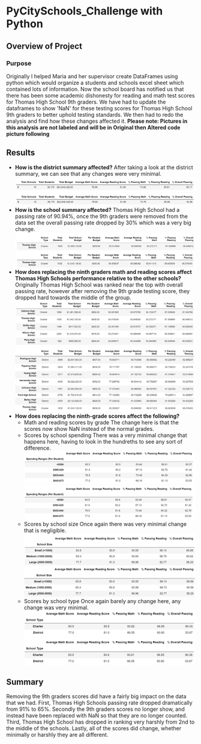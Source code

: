 # PyCitySchools_Challenge with Python

## Overview of Project

### Purpose
Originally I helped Maria and her supervisor create DataFrames using python which would organize a students and schools excel sheet which contained lots of information. Now the school board has notified us that there has been some academic dishonesty for reading and math test scores for Thomas High School 9th graders. We have had to update the dataframes to show 'NaN' for these testing scores for Thomas High School 9th graders to better uphold testing standards. We then had to redo the analysis and find how these changes affected it. **Please note: Pictures in this analysis are not labeled and will be in Original then Altered code picture following**

## Results
- **How is the district summary affected?**
	 After taking a look at the district summary, we can see that any changes were very minimal. 
	 [![District Original](https://raw.githubusercontent.com/HadiAli08/School_District_Analysis/main/Resources/Images/District%20Summary%20original.png "District Original")](https://raw.githubusercontent.com/HadiAli08/School_District_Analysis/main/Resources/Images/District%20Summary%20original.png "District Original")
	 [![District Summary Changed](https://raw.githubusercontent.com/HadiAli08/School_District_Analysis/main/Resources/Images/District%20Summary%20changed.png "District Summary Changed")](https://raw.githubusercontent.com/HadiAli08/School_District_Analysis/main/Resources/Images/District%20Summary%20changed.png "District Summary Changed")
- **How is the school summary affected?**
	 Thomas High School had a passing rate of 90.94%, once the 9th graders were removed from the data set the overall passing rate dropped by 30% which was a very big change.
	 [![School Summary Original](https://raw.githubusercontent.com/HadiAli08/School_District_Analysis/main/Resources/Images/School%20Summary%20Original.png "School Summary Original")](https://raw.githubusercontent.com/HadiAli08/School_District_Analysis/main/Resources/Images/School%20Summary%20Original.png "School Summary Original")
	 [![School Summary Changed](https://raw.githubusercontent.com/HadiAli08/School_District_Analysis/main/Resources/Images/School%20Summary%20Changed.png "School Summary Changed")](https://raw.githubusercontent.com/HadiAli08/School_District_Analysis/main/Resources/Images/School%20Summary%20Changed.png "School Summary Changed")
- **How does replacing the ninth graders math and reading scores affect Thomas High Schools performance relative to the other schools?**
	 Originally Thomas High School was ranked near the top with overall passing rate, however after removing the 9th grade testing score, they dropped hard towards the middle of the group. 
	 [![Thomas Performance Original](https://raw.githubusercontent.com/HadiAli08/School_District_Analysis/main/Resources/Images/School%20Performance%20Original.png "Thomas Performance Original")](https://raw.githubusercontent.com/HadiAli08/School_District_Analysis/main/Resources/Images/School%20Performance%20Original.png "Thomas Performance Original")
	 [![Thomas Performance Changed](https://raw.githubusercontent.com/HadiAli08/School_District_Analysis/main/Resources/Images/School%20Performance%20Changed.png "Thomas Performance Changed")](https://raw.githubusercontent.com/HadiAli08/School_District_Analysis/main/Resources/Images/School%20Performance%20Changed.png "Thomas Performance Changed")
- **How does replacing the ninth-grade scores affect the following?**
	- Math and reading scores by grade
	 The change here is that the scores now show NaN instead of the normal grades.
	- Scores by school spending
	 There was a very minimal change that happens here, having to look in the hundreths to see any sort of difference.
	 [![Spending Original](https://raw.githubusercontent.com/HadiAli08/School_District_Analysis/main/Resources/Images/Spending%20Original.png "Spending Original")](https://raw.githubusercontent.com/HadiAli08/School_District_Analysis/main/Resources/Images/Spending%20Original.png "Spending Original")
	 [![Spending Changed](https://raw.githubusercontent.com/HadiAli08/School_District_Analysis/main/Resources/Images/Spending%20Changed.png "Spending Changed")](https://raw.githubusercontent.com/HadiAli08/School_District_Analysis/main/Resources/Images/Spending%20Changed.png "Spending Changed")
	- Scores by school size 
	 Once again there was very minimal change that is negligible.
	 [![Size Original](https://raw.githubusercontent.com/HadiAli08/School_District_Analysis/main/Resources/Images/School%20Size%20Original.png "Size Original")](https://raw.githubusercontent.com/HadiAli08/School_District_Analysis/main/Resources/Images/School%20Size%20Original.png "Size Original")
	 [![Size Changed](https://raw.githubusercontent.com/HadiAli08/School_District_Analysis/main/Resources/Images/School%20Size%20Changed.png "Size Changed")](https://raw.githubusercontent.com/HadiAli08/School_District_Analysis/main/Resources/Images/School%20Size%20Changed.png "Size Changed")
	- Scores by school type
	 Once again barely any change here, any change was very minimal.
	 [![type original](https://raw.githubusercontent.com/HadiAli08/School_District_Analysis/main/Resources/Images/School%20Type%20Original.png "type original")](https://raw.githubusercontent.com/HadiAli08/School_District_Analysis/main/Resources/Images/School%20Type%20Original.png "type original")
	 [![Type Changed](https://raw.githubusercontent.com/HadiAli08/School_District_Analysis/main/Resources/Images/School%20Type%20Changed.png "Type Changed")](https://raw.githubusercontent.com/HadiAli08/School_District_Analysis/main/Resources/Images/School%20Type%20Changed.png "Type Changed")
## Summary
Removing the 9th graders scores did have a fairly big impact on the data that we had. First, Thomas High Schools passing rate dropped dramatically from 91% to 65%. Secondly the 9th graders scores no longer show, and instead have been replaced with NaN so that they are no longer counted. Third, Thomas High School has dropped in ranking very harshly from 2nd to the middle of the schools. Lastly, all of the scores did change, whether minimally or harshly they are all different. 
